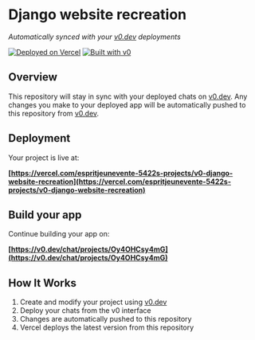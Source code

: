 # Django website recreation

*Automatically synced with your [v0.dev](https://v0.dev) deployments*

[![Deployed on Vercel](https://img.shields.io/badge/Deployed%20on-Vercel-black?style=for-the-badge&logo=vercel)](https://vercel.com/espritjeunevente-5422s-projects/v0-django-website-recreation)
[![Built with v0](https://img.shields.io/badge/Built%20with-v0.dev-black?style=for-the-badge)](https://v0.dev/chat/projects/Oy4OHCsy4mG)

## Overview

This repository will stay in sync with your deployed chats on [v0.dev](https://v0.dev).
Any changes you make to your deployed app will be automatically pushed to this repository from [v0.dev](https://v0.dev).

## Deployment

Your project is live at:

**[https://vercel.com/espritjeunevente-5422s-projects/v0-django-website-recreation](https://vercel.com/espritjeunevente-5422s-projects/v0-django-website-recreation)**

## Build your app

Continue building your app on:

**[https://v0.dev/chat/projects/Oy4OHCsy4mG](https://v0.dev/chat/projects/Oy4OHCsy4mG)**

## How It Works

1. Create and modify your project using [v0.dev](https://v0.dev)
2. Deploy your chats from the v0 interface
3. Changes are automatically pushed to this repository
4. Vercel deploys the latest version from this repository